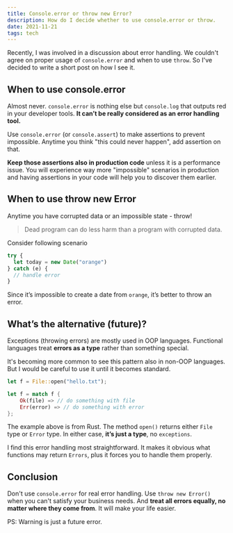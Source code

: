 ```yaml
---
title: Console.error or throw new Error?
description: How do I decide whether to use console.error or throw.
date: 2021-11-21
tags: tech
---
```


Recently, I was involved in a discussion about error handling. We couldn't agree on proper usage of `console.error` and when to use `throw`. So I've decided to write a short post on how I see it.

## When to use console.error

Almost never. `console.error` is nothing else but `console.log` that outputs red in your developer tools. **It can’t be really considered as an error handling tool.**

Use `console.error` (or `console.assert`) to make assertions to prevent impossible. Anytime you think "this could never happen", add assertion on that.

**Keep those assertions also in production code** unless it is a performance issue. You will experience way more "impossible" scenarios in production and having assertions in your code will help you to discover them earlier.

## When to use throw new Error

Anytime you have corrupted data or an impossible state - throw!

> Dead program can do less harm than a program with corrupted data.

Consider following scenario

```js
try {
  let today = new Date("orange")
} catch (e) {
  // handle error
}
```

Since it’s impossible to create a date from `orange`, it’s better to throw an error.

## What’s the alternative (future)?

Exceptions (throwing errors) are mostly used in OOP languages. Functional languages treat **errors as a type** rather than something special.

It's becoming more common to see this pattern also in non-OOP languages. But I would be careful to use it until it becomes standard.

```rust
let f = File::open("hello.txt");

let f = match f {
    Ok(file) => // do something with file
    Err(error) => // do something with error
};
```

The example above is from Rust. The method `open()` returns either `File` type or `Error` type. In either case, **it’s just a type**, no `exceptions`.

I find this error handling most straightforward. It makes it obvious what functions may return `Errors`, plus it forces you to handle them properly.

## Conclusion

Don't use `console.error` for real error handling. Use `throw new Error()` when you can't satisfy your business needs. And **treat all errors equally, no matter where they come from**. It will make your life easier.

PS: Warning is just a future error.
